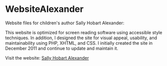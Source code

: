 # WebsiteAlexander
Website files for children's author Sally Hobart Alexander:

This website is optimized for screen reading software using accessible style techniques. In addition, I designed the site for visual appeal, usability, and maintainability using PHP, XHTML, and CSS. I initially created the site in December 2011 and continue to update and maintain it.

Visit the website: <a href="http://www.sallyhobartalexander.com">Sally Hobart Alexander</a>
